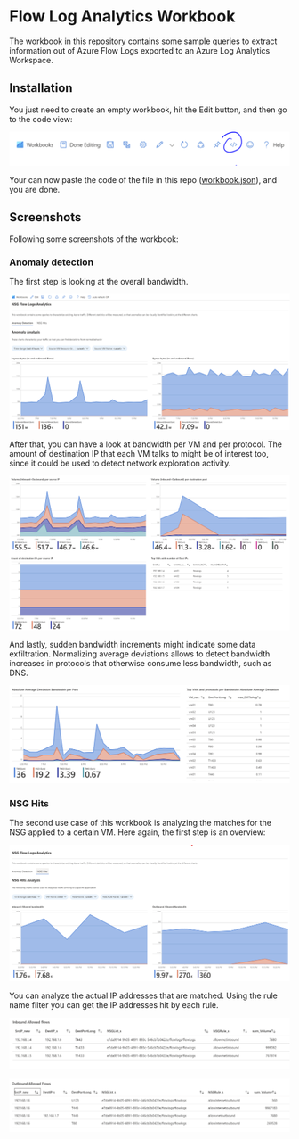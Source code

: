 # Flow Log Analytics Workbook

The workbook in this repository contains some sample queries to extract information out of Azure Flow Logs exported to an Azure Log Analytics Workspace.

## Installation

You just need to create an empty workbook, hit the Edit button, and then go to the code view:

![Edit Workbook](./images/edit.png)

Your can now paste the code of the file in this repo ([workbook.json](./workbook.json)), and you are done.

## Screenshots

Following some screenshots of the workbook:

### Anomaly detection

The first step is looking at the overall bandwidth.

![Ingress/Egress BW](./images/anomaly01.png)

After that, you can have a look at bandwidth per VM and per protocol. The amount of destination IP that each VM talks to might be of interest too, since it could be used to detect network exploration activity.

![IPs](./images/anomaly02.png)

And lastly, sudden bandwidth increments might indicate some data exfiltration. Normalizing average deviations allows to detect bandwidth increases in protocols that otherwise consume less bandwidth, such as DNS.

![IPs](./images/anomaly03.png)

### NSG Hits

The second use case of this workbook is analyzing the matches for the NSG applied to a certain VM. Here again, the first step is an overview:

![NSG BW](./images/nsghits01.png)

You can analyze the actual IP addresses that are matched. Using the rule name filter you can get the IP addresses hit by each rule.

![inbound](./images/nsghits02.png)

![outbound](./images/nsghits03.png)
